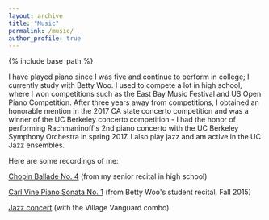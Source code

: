 ```yaml
---
layout: archive
title: "Music"
permalink: /music/
author_profile: true
---
```


{% include base_path %}

I have played piano since I was five and continue to perform in college; I currently study with Betty Woo. I used to compete a lot in high school, where I won competitions such as the East Bay Music Festival and US Open Piano Competition. After three years away from competitions, I obtained an honorable mention in the 2017 CA state concerto competition and was a winner of the UC Berkeley concerto competition - I had the honor of performing Rachmaninoff's 2nd piano concerto with the UC Berkeley Symphony Orchestra in spring 2017. I also play jazz and am active in the UC Jazz ensembles.

Here are some recordings of me:

[Chopin Ballade No. 4](https://www.youtube.com/watch?v=ZNjkEGG_7gU) (from my senior recital in high school)

[Carl Vine Piano Sonata No. 1](https://www.youtube.com/watch?v=C2qYAaSX8Ew) (from Betty Woo's student recital, Fall 2015)

[Jazz concert](https://www.youtube.com/watch?v=ZWexzvblAg4) (with the Village Vanguard combo)
